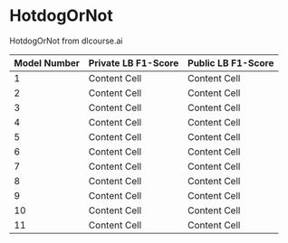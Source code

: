 # HotdogOrNot
HotdogOrNot from dlcourse.ai

| Model Number  | Private LB F1-Score   | Public LB F1-Score  |
| ------------- | ----------------------|---------------------|
|   1           | Content Cell          | Content Cell        |
|   2           | Content Cell          | Content Cell        |
|   3           | Content Cell          | Content Cell        |
|   4           | Content Cell          | Content Cell        |
|   5           | Content Cell          | Content Cell        |
|   6           | Content Cell          | Content Cell        |
|   7           | Content Cell          | Content Cell        |
|   8           | Content Cell          | Content Cell        |
|   9           | Content Cell          | Content Cell        |
|   10          | Content Cell          | Content Cell        |
|   11          | Content Cell          | Content Cell        |
